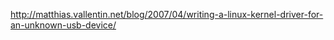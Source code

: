 http://matthias.vallentin.net/blog/2007/04/writing-a-linux-kernel-driver-for-an-unknown-usb-device/
